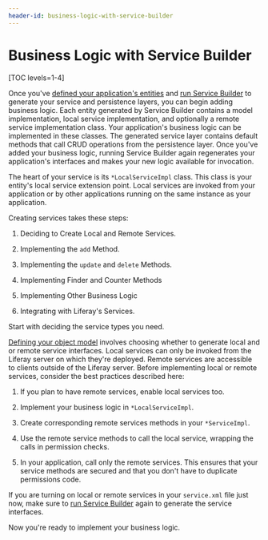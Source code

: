 ```yaml
---
header-id: business-logic-with-service-builder
---
```


# Business Logic with Service Builder

[TOC levels=1-4]

Once you've
[defined your application's entities](/docs/7-2/appdev/-/knowledge_base/a/creating-the-service-xml-file)
and
[run Service Builder](/docs/7-2/appdev/-/knowledge_base/a/running-service-builder)
to generate your service and persistence layers, you can begin adding business
logic. Each entity generated by Service Builder contains a model implementation,
local service implementation, and optionally a remote service implementation
class. Your application's business logic can be implemented in these classes.
The generated service layer contains default methods that call CRUD operations
from the persistence layer. Once you've added your business logic, running Service
Builder again regenerates your application's interfaces and makes your new logic
available for invocation.

The heart of your service is its `*LocalServiceImpl` class. This class is your
entity's local service extension point. Local services are invoked from your
application or by other applications running on the same instance as your
application. 

Creating services takes these steps: 

1.  Deciding to Create Local and Remote Services.

2.  Implementing the `add` Method.

3.  Implementing the `update` and `delete` Methods.

4.  Implementing Finder and Counter Methods

5.  Implementing Other Business Logic

6.  Integrating with Liferay's Services.

Start with deciding the service types you need. 

[Defining your object model](/docs/7-2/appdev/-/knowledge_base/a/creating-the-service-xml-file)
involves choosing whether to generate local and or remote service interfaces.
Local services can only be invoked from the Liferay server on which they're
deployed. Remote services are accessible to clients outside of the Liferay
server. Before implementing local or remote services, consider the best
practices described here:

1.  If you plan to have remote services, enable local services too.

2.  Implement your business logic in `*LocalServiceImpl`. 

3.  Create corresponding remote services methods in your 
    `*ServiceImpl`.

4.  Use the remote service methods to call the local service, wrapping the calls
    in permission checks. 

5.  In your application, call only the remote services. This ensures that
    your service methods are secured and that you don't have to duplicate
    permissions code.

If you are turning on local or remote services in your `service.xml` file just
now, make sure to
[run Service Builder](/docs/7-2/appdev/-/knowledge_base/a/running-service-builder)
again to generate the service interfaces. 

Now you're ready to implement your business logic. 
